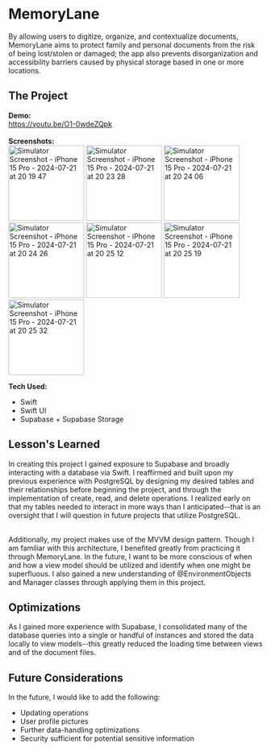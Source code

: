 <h1>MemoryLane</h1>
By allowing users to digitize, organize, and contextualize documents, MemoryLane aims to protect family and personal documents from the risk of being lost/stolen or damaged; the app also prevents disorganization and accessibility barriers caused by physical storage based in one or more locations. 

<h2>The Project</h2>

**Demo:** <br>
https://youtu.be/O1-0wdeZQpk <br><br>
**Screenshots:** <br>
<img src="https://github.com/user-attachments/assets/197a3ba2-0300-4583-9192-d62edaf212fa" width="150" alt="Simulator Screenshot - iPhone 15 Pro - 2024-07-21 at 20 19 47"/>
<img src="https://github.com/user-attachments/assets/5306c408-501f-4dc6-b30d-de9e4a4f1f25" width="150" alt="Simulator Screenshot - iPhone 15 Pro - 2024-07-21 at 20 23 28"/>
<img src="https://github.com/user-attachments/assets/4a535581-7db7-4216-ad7f-0cc3d53e180b" width="150" alt="Simulator Screenshot - iPhone 15 Pro - 2024-07-21 at 20 24 06"/><br>
<img src="https://github.com/user-attachments/assets/8a8c7f39-dc9c-4290-afba-ac718f72a3c1" width="150" alt="Simulator Screenshot - iPhone 15 Pro - 2024-07-21 at 20 24 26"/>
<img src="https://github.com/user-attachments/assets/1f019693-b19e-4c8b-a32b-875d66c167b2" width="150" alt="Simulator Screenshot - iPhone 15 Pro - 2024-07-21 at 20 25 12"/>
<img src="https://github.com/user-attachments/assets/c03c53e4-4423-41df-a8e9-dc21d9b8c06d" width="150" alt="Simulator Screenshot - iPhone 15 Pro - 2024-07-21 at 20 25 19"/>
<img src="https://github.com/user-attachments/assets/6fa1df3f-4e1d-40e2-ab5b-8f2a67d5dfc9" width="150" alt="Simulator Screenshot - iPhone 15 Pro - 2024-07-21 at 20 25 32"/>

**Tech Used:** 
- Swift
- Swift UI
- Supabase + Supabase Storage

<h2>Lesson's Learned</h2>
In creating this project I gained exposure to Supabase and broadly interacting with a database via Swift. I reaffirmed and built upon my previous experience with PostgreSQL by designing my desired tables and their relationships before beginning the project, and through the implementation of create, read, and delete operations. I realized early on that my tables needed to interact in more ways than I anticipated--that is an oversight that I will question in future projects that utilize PostgreSQL.<br><br>

Additionally, my project makes use of the MVVM design pattern. Though I am familiar with this architecture, I benefited greatly from practicing it through MemoryLane. In the future, I want to be more conscious of when and how a view model should be utilized and identify when one might be superfluous. I also gained a new understanding of @EnvironmentObjects and Manager classes through applying them in this project. 
<h2>Optimizations</h2>
As I gained more experience with Supabase, I consolidated many of the database queries into a single or handful of instances and stored the data locally to view models--this greatly reduced the loading time between views and of the document files.
<h2>Future Considerations</h2>
In the future, I would like to add the following:

- Updating operations
- User profile pictures
- Further data-handling optimizations
- Security sufficient for potential sensitive information
